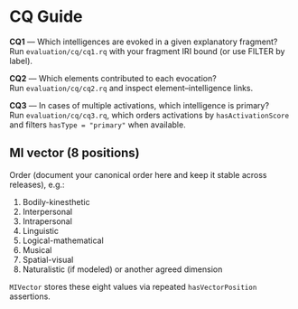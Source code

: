 # CQ Guide

**CQ1** — Which intelligences are evoked in a given explanatory fragment?  
Run `evaluation/cq/cq1.rq` with your fragment IRI bound (or use FILTER by label).

**CQ2** — Which elements contributed to each evocation?  
Run `evaluation/cq/cq2.rq` and inspect element–intelligence links.

**CQ3** — In cases of multiple activations, which intelligence is primary?  
Run `evaluation/cq/cq3.rq`, which orders activations by `hasActivationScore` and filters `hasType = "primary"` when available.

## MI vector (8 positions)

Order (document your canonical order here and keep it stable across releases), e.g.:  
1. Bodily-kinesthetic  
2. Interpersonal  
3. Intrapersonal  
4. Linguistic  
5. Logical-mathematical  
6. Musical  
7. Spatial-visual  
8. Naturalistic (if modeled) or another agreed dimension

`MIVector` stores these eight values via repeated `hasVectorPosition` assertions.
